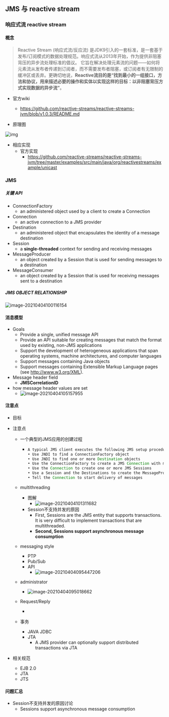 ## JMS 与 reactive stream

### 响应式流 reactive stream

#### 概念

> Reactive Stream (响应式流/反应流) 是JDK9引入的一套标准，是一套基于发布/订阅模式的数据处理规范。响应式流从2013年开始，作为提供非阻塞背压的异步流处理标准的倡议。 它旨在解决处理元素流的问题——如何将元素流从发布者传递到订阅者，而不需要发布者阻塞，或订阅者有无限制的缓冲区或丢弃。更确切地说，**Reactive流目的是“找到最小的一组接口，方法和协议，用来描述必要的操作和实体以实现这样的目标：以非阻塞背压方式实现数据的异步流”**。

* 官方wiki
  * https://github.com/reactive-streams/reactive-streams-jvm/blob/v1.0.3/README.md

* 原理图

![img](https://pic1.zhimg.com/80/v2-5331938a6745f7ee5eb8047a21f994c0_720w.jpg)



* 相应实现
  * 官方实现
    *  https://github.com/reactive-streams/reactive-streams-jvm/tree/master/examples/src/main/java/org/reactivestreams/example/unicast



### JMS



##### 关键 API

* ConnectionFactory
  * an administered object used by a client to create a  Connection
* Connection
  * an active connection to a JMS provider
* Destination
  *  an administered object that encapsulates the identity of a message destination
* Session
  *  a **single-threaded** context for sending and receiving messages
* MessageProducer
  *  an object created by a Session that is used for sending messages to a destination
* MessageConsumer
  * an object created by a Session that is used for receiving messages sent to a destination



##### JMS OBJECT RELATIONSHIP

![image-20210404100116154](C:\Users\左飞\AppData\Roaming\Typora\typora-user-images\image-20210404100116154.png)



#### 消息模型

* Goals
  * Provide a single, unified message API
  * Provide an API suitable for creating messages that match the format used by existing, non-JMS applications
  * Support the development of heterogeneous applications that span operating systems, machine architectures, and computer languages
  * Support messages containing Java objects
  * Support messages containing Extensible Markup Language pages (see http://www.w3.org/XML).
* Message header field
  * **JMSCorrelationID**
* how message header values are set
  * ![image-20210404105157955](C:\Users\左飞\AppData\Roaming\Typora\typora-user-images\image-20210404105157955.png)





#### 注意点

* 目标

* 注意点

  * 一个典型的JMS应用的创建过程

    * ```java
      A typical JMS client executes the following JMS setup procedure:
      • Use JNDI to find a ConnectionFactory object
      • Use JNDI to find one or more Destination objects
      • Use the ConnectionFactory to create a JMS Connection with message delivery inhibited
      • Use the Connection to create one or more JMS Sessions
      • Use a Session and the Destinations to create the MessageProducers and MessageConsumers needed
      • Tell the Connection to start delivery of messages
      ```

  * multithreading

    * 图解
      * ![image-20210404101311682](C:\Users\左飞\AppData\Roaming\Typora\typora-user-images\image-20210404101311682.png)
    * Session不支持并发的原因
      *  First, Sessions are the JMS entity that supports transactions. It is very difficult to implement transactions that are multithreaded.
      * **Second, Sessions support asynchronous message consumption**

  * messaging style

    * PTP
    * Pub/Sub
    * API
      * ![image-20210404095447206](C:\Users\左飞\AppData\Roaming\Typora\typora-user-images\image-20210404095447206.png)

  * administrator

    * ![image-20210404095018662](C:\Users\左飞\AppData\Roaming\Typora\typora-user-images\image-20210404095018662.png)

  * Request/Reply

    * 

  * 事务

    * JAVA JDBC
    * JTA 
      * A JMS provider can optionally support distributed transactions via JTA

* 相关规范
  * EJB 2.0
  * JTA
  * JTS





#### 问题汇总

* Session不支持并发的原因讨论
  * Sessions support asynchronous message consumption